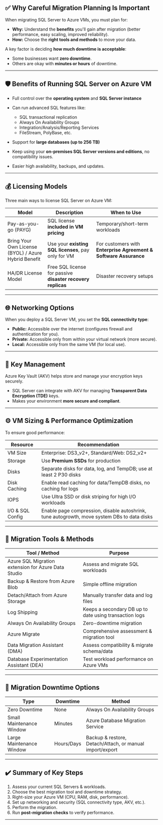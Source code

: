 ## ✅ **Why Careful Migration Planning Is Important**

When migrating SQL Server to Azure VMs, you must plan for:

- **Why:** Understand the **benefits** you'll gain after migration (better performance, easy scaling, improved reliability).
- **How:** Choose the **right tools and methods** to move your data.

A key factor is deciding **how much downtime is acceptable**:

- Some businesses want **zero downtime**.
- Others are okay with **minutes or hours** of downtime.

---

## 🛡️ **Benefits of Running SQL Server on Azure VM**

- Full control over the **operating system** and **SQL Server instance**
- Can run advanced SQL features like:

  - SQL transactional replication
  - Always On Availability Groups
  - Integration/Analysis/Reporting Services
  - FileStream, PolyBase, etc.

- Support for **large databases (up to 256 TB)**
- Keep using your **on-premises SQL Server versions and editions**, no compatibility issues.
- Easier high availability, backups, and updates.

---

## 💰 **Licensing Models**

Three main ways to license SQL Server on Azure VM:

| Model                                                | Description                                                 | When to Use                                                      |
| ---------------------------------------------------- | ----------------------------------------------------------- | ---------------------------------------------------------------- |
| Pay-as-you-go (PAYG)                                 | SQL license **included in VM pricing**                      | Temporary/short-term workloads                                   |
| Bring Your Own License (BYOL) / Azure Hybrid Benefit | Use your **existing SQL licenses**, pay only for VM         | For customers with **Enterprise Agreement & Software Assurance** |
| HA/DR License Model                                  | Free SQL license for passive **disaster recovery replicas** | Disaster recovery setups                                         |

---

## 🌐 **Networking Options**

When you deploy a SQL Server VM, you set the **SQL connectivity type**:

- **Public:** Accessible over the internet (configures firewall and authentication for you).
- **Private:** Accessible only from within your virtual network (more secure).
- **Local:** Accessible only from the same VM (for local use).

---

## 🔑 **Key Management**

Azure Key Vault (AKV) helps store and manage your encryption keys securely.

- SQL Server can integrate with AKV for managing **Transparent Data Encryption (TDE)** keys.
- Makes your environment **more secure and compliant**.

---

## ⚙️ **VM Sizing & Performance Optimization**

To ensure good performance:

| Resource         | Recommendation                                                                              |
| ---------------- | ------------------------------------------------------------------------------------------- |
| VM Size          | Enterprise: DS3_v2+, Standard/Web: DS2_v2+                                                  |
| Storage          | Use **Premium SSDs** for production                                                         |
| Disks            | Separate disks for data, log, and TempDB; use at least 2 P30 disks                          |
| Disk Caching     | Enable read caching for data/TempDB disks, no caching for logs                              |
| IOPS             | Use Ultra SSD or disk striping for high I/O workloads                                       |
| I/O & SQL Config | Enable page compression, disable autoshrink, tune autogrowth, move system DBs to data disks |

---

## 🔧 **Migration Tools & Methods**

| Tool / Method                                       | Purpose                                                |
| --------------------------------------------------- | ------------------------------------------------------ |
| Azure SQL Migration extension for Azure Data Studio | Assess and migrate SQL workloads                       |
| Backup & Restore from Azure Blob                    | Simple offline migration                               |
| Detach/Attach from Azure Storage                    | Manually transfer data and log files                   |
| Log Shipping                                        | Keeps a secondary DB up to date using transaction logs |
| Always On Availability Groups                       | Zero-downtime migration                                |
| Azure Migrate                                       | Comprehensive assessment & migration tool              |
| Data Migration Assistant (DMA)                      | Assess compatibility & migrate schema/data             |
| Database Experimentation Assistant (DEA)            | Test workload performance on Azure VMs                 |

---

## 🚀 **Migration Downtime Options**

| Type                     | Downtime   | Method                                                   |
| ------------------------ | ---------- | -------------------------------------------------------- |
| Zero Downtime            | None       | Always On Availability Groups                            |
| Small Maintenance Window | Minutes    | Azure Database Migration Service                         |
| Large Maintenance Window | Hours/Days | Backup & restore, Detach/Attach, or manual import/export |

---

## ✔️ **Summary of Key Steps**

1. Assess your current SQL Servers & workloads.
2. Choose the best migration tool and downtime strategy.
3. Right-size your Azure VM (CPU, RAM, disk, performance).
4. Set up networking and security (SQL connectivity type, AKV, etc.).
5. Perform the migration.
6. Run **post-migration checks** to verify performance.

---
